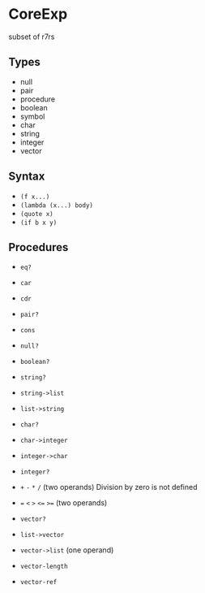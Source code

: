 # CoreExp

subset of r7rs

## Types

+ null
+ pair
+ procedure
+ boolean
+ symbol
+ char
+ string
+ integer
+ vector

## Syntax

+ `(f x...)`
+ `(lambda (x...) body)`
+ `(quote x)`
+ `(if b x y)`

## Procedures

+ `eq?`

+ `car`
+ `cdr`
+ `pair?`
+ `cons`
+ `null?`

+ `boolean?`

+ `string?`
+ `string->list`
+ `list->string`

+ `char?`
+ `char->integer`
+ `integer->char`

+ `integer?`
+ `+` `-` `*` `/` (two operands)
  Division by zero is not defined
+ `=` `<` `>` `<=` `>=` (two operands)

+ `vector?`
+ `list->vector`
+ `vector->list` (one operand)
+ `vector-length`
+ `vector-ref`
